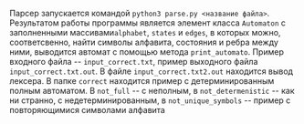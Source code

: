 Парсер запускается командой `python3 parse.py <название файла>`. 
Результатом работы программы является элемент класса `Automaton`  c 
заполненными массивами`alphabet`, `states` 
и `edges`, в которых можно, соответсвенно, найти символы алфавита, состояния 
и ребра между ними, выводится автомат с помощью метода `print_automato`. 
Пример входного файла -- `input_correct.txt`, пример выходного файла 
`input_correct.txt.out`. В файле `input_correct.txt2.out` находится вывод 
лексера. В папке `correct` находится пример с детерминированным полным 
автоматом. В `not_full` -- с неполным, в `not_determenistic` -- 
как ни странно, с недетерминированным, в `not_unique_symbols` -- 
пример с повторяющимися символами алфавита
